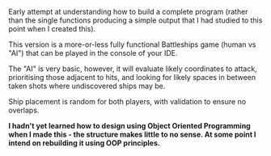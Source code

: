 Early attempt at understanding how to build a complete program (rather than the single functions producing a simple output that I had studied to this point when I created this).

This version is a more-or-less fully functional Battleships game (human vs "AI") that can be played in the console of your IDE.

The "AI" is very basic, however, it will evaluate likely coordinates to attack, prioritising those adjacent to hits, and looking for likely spaces in between taken shots where undiscovered ships may be.

Ship placement is random for both players, with validation to ensure no overlaps.

**I hadn't yet learned how to design using Object Oriented Programming when I made this - the structure makes little to no sense. At some point I intend on rebuilding it using OOP principles.**
